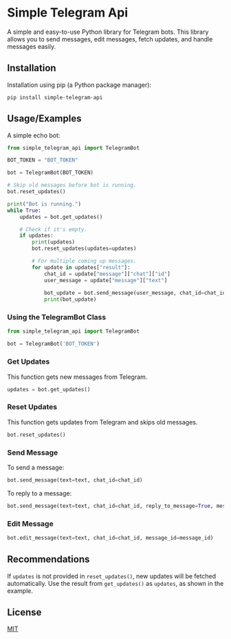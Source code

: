 # Simple Telegram Api

A simple and easy-to-use Python library for Telegram bots. This library allows you to send messages, edit messages, fetch updates, and handle messages easily.

## Installation

Installation using pip (a Python package manager):

```
pip install simple-telegram-api
```

## Usage/Examples

A simple echo bot:

```python
from simple_telegram_api import TelegramBot

BOT_TOKEN = "BOT_TOKEN"

bot = TelegramBot(BOT_TOKEN)

# Skip old messages before bot is running.
bot.reset_updates()

print("Bot is running.")
while True:
    updates = bot.get_updates()

    # Check if it's empty.
    if updates:
        print(updates)
        bot.reset_updates(updates=updates)

        # For multiple coming up messages.
        for update in updates["result"]:
            chat_id = update["message"]["chat"]["id"]
            user_message = update["message"]["text"]
            
            bot_update = bot.send_message(user_message, chat_id=chat_id)
            print(bot_update)
```

### Using the TelegramBot Class

```python
from simple_telegram_api import TelegramBot

bot = TelegramBot('BOT_TOKEN')
```

### Get Updates

This function gets new messages from Telegram.

```python
updates = bot.get_updates()
```

### Reset Updates

This function gets updates from Telegram and skips old messages.

```python
bot.reset_updates()
```

### Send Message

To send a message:

```python
bot.send_message(text=text, chat_id=chat_id)
```

To reply to a message:

```python
bot.send_message(text=text, chat_id=chat_id, reply_to_message=True, message_id=message_id)
```

### Edit Message

```python
bot.edit_message(text=text, chat_id=chat_id, message_id=message_id)
```

## Recommendations

If `updates` is not provided in `reset_updates()`, new updates will be fetched automatically. Use the result from `get_updates()` as `updates`, as shown in the example.

## License

[MIT](https://choosealicense.com/licenses/mit/)
